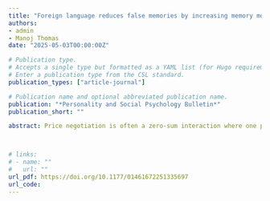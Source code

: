 ```yaml
---
title: "Foreign language reduces false memories by increasing memory monitoring"
authors:
- admin
- Manoj Thomas
date: "2025-05-03T00:00:00Z"

# Publication type.
# Accepts a single type but formatted as a YAML list (for Hugo requirements).
# Enter a publication type from the CSL standard.
publication_types: ["article-journal"]

# Publication name and optional abbreviated publication name.
publication: "*Personality and Social Psychology Bulletin*"
publication_short: ""

abstract: Price negotiation is often a zero-sum interaction where one party’s gain is another’s loss. In such contexts, a buyer’s willingness to negotiate can depend on the perceived justifiability of negotiation. This research examines how political ideology shapes these perceptions. Two archival studies (N = 56,615) and four preregistered studies (N = 3,157) show that conservative buyers are more likely to negotiate prices for houses and used cars. Conservatives also hold stronger beliefs that buyers should negotiate prices regardless of the seller’s identity—be it a professional dealer, an ordinary seller, a stranger, or a friend. This heightened propensity to justify price negotiation is rooted in conservatives’ endorsement of free-market ideology, which motivates and even moralizes the pursuit of economic self-interest in marketplace interactions. These findings offer a nuanced account of interactions in the marketplace, demonstrating that marketplace behaviors are influenced not only by economic considerations but also by ideological beliefs.



# links:
# - name: ""
#   url: ""
url_pdf: https://doi.org/10.1177/01461672251335697
url_code: 
---
```

